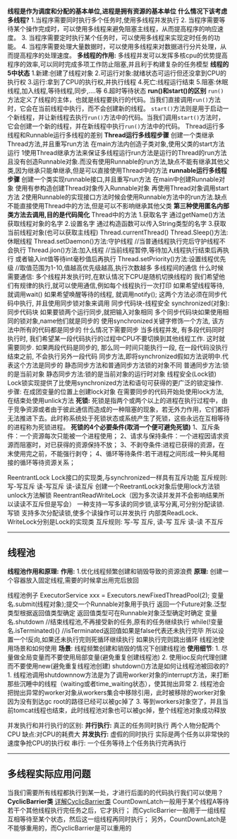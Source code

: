 **线程是作为调度和分配的基本单位,进程是拥有资源的基本单位**
**什么情况下该考虑多线程?**
	1.当程序需要同时执行多个任务时,使用多线程并发执行
	2. 当程序需要等待某个操作完成时，可以使用多线程来避免阻塞主线程，从而提高程序的响应速度。
	3. 当程序需要定时执行某个任务时，可以使用多线程来实现定时任务的功能。
	4. 当程序需要处理大量数据时，可以使用多线程来对数据进行分片处理，从而提高程序的处理速度。
**多线程的作用:**
	多线程并发可以发挥多核cpu的优势提高程序的效率,可以同时完成多项工作防止阻塞,并且利于构建复杂的任务模型
**线程的5中状态**
	1.新建:创建了线程对象
	2.可运行对象:就绪状态可运行但还没拿到CPU的执行权
	3.运行:拿到了CPU的执行权,并执行线程
	4.死亡:线程运行结束
	5.阻塞:休眠线程,加入线程,等待线程,同步,....等
	6.超时等待状态
**run()和start()的区别**
	`run()`方法定义了线程的主体，也就是线程要执行的代码。当我们直接调用`run()`方法时，它会在当前线程中执行，而不会创建新的线程。
	`start()`方法则是用于启动一个新线程，并让新线程去执行`run()`方法中的代码。当我们调用`start()`方法时，它会创建一个新的线程，并在新线程中执行`run()`方法中的代码。
Thread运行多线程和Runnable运行多线程的差别
	**Thread运行多线程步骤**
	创建一个类继承Thread方法,并且重写run方法
	在main方法内创造子类对象,使用父类的start方法运行
	1使用Thread继承方法来保证多线程运行run方法是运行的Thread的run方法且没有创造Runnable对象.而没有使用Runnable的run方法,缺点不能有继承其他父类,因为继承只能单继承,但是可以直接使用Thread中的方法
	**runnable运行多线程步骤**
	创建一个类实现runnable接口,并且重写run方法
	在main中创建Runnable对象
	使用有参构造创建Thread对象传入Runnable对象
	再使用Thread对象调用start方法
	2使用Runnable的实现接口方法时候会使用Runnable方法中的run方法.缺点不能直接使用Thread中的方法,但是可以不影响继承其他父类
	**第三种使用匿名内部类方法去调用,目的是代码简化**
Thread中的方法
	1.获取名字
	通过getName()方法获取线程对象的名字
	2.设置名字
	通过构造函数可以传入String类型的名字
	3.获取当前线程对象(也可以获取主线程)
	Thread.currentThread()
	Thread.Sleep()方法:休眠线程
	Thread.setDaemon()方法:守护线程
	//当普通线程执行完后守护线程不会执行
	Thread.jion()方法:加入线程
	//当前线程暂停,等待加入线程执行结束后再执行
	或者输入int值等待int毫秒值后再执行
	Thread.setPriority()方法:设置线程优先级
	//取值范围为1-10,值越高优先级越高,执行次数越多
多线程间的通信
	什么时候需要通信:
	多个线程并发执行时,在默认情况下CPU是随机切换线程的
	我们希望他们有规律的执行,就可以使用通信,例如每个线程执行一次打印
	如果希望线程等待, 就调用wait()
	如果希望唤醒等待的线程, 就调用notify();
	这两个方法必须在同步代码中执行, 并且使用同步锁对象来调用
同步代码块-线程安全
	synchronized(对象):同步代码块
	如果要锁两个运行同步,就把输入对象相同
	多个同步代码块如果使用相同的锁对象,name他们就是同步的
	使用synchronized关键字修饰一个方法, 该方法中所有的代码都是同步的
	什么情况下需要同步
	当多线程并发, 有多段代码同时执行时, 我们希望某一段代码执行的过程中CPU不要切换到其他线程工作. 这时就需要同步.
	如果两段代码是同步的, 那么同一时间只能执行一段, 在一段代码没执行结束之前, 不会执行另外一段代码
	同步方法,即将synchronized假如方法说明中.代表这个方法是同步的
	静态同步方法和普通同步方法锁的对象不同
	普通同步方法:锁的是当前对象
	静态同步方法:锁的是当前对象的运行时对象
线程安全(Lock锁)
	Lock锁实现提供了比使用synchronized方法和语句可获得的更广泛的锁定操作.
	步骤:
	在成团变量的位置上创建lock对象
	在需要同步的代码开始处使用lock方法,在结束处使用unlick方法
**死锁:**
	死锁是指两个或两个以上的进程在执行过程中，由于竞争资源或者由于彼此通信而造成的一种阻塞的现象，若无外力作用，它们都将无法推进下去。此时称系统处于死锁状态或系统产生了死锁，这些永远在互相等待的进程称为死锁进程。
**死锁的4个必要条件(取消一个便可避免死锁)**
	1、互斥条件：一个资源每次只能被一个进程使用；
	2、请求与保持条件：一个进程因请求资源而阻塞时，对已获得的资源保持不放；
	3、不剥夺条件:进程已获得的资源，在末使用完之前，不能强行剥夺；
	4、循环等待条件:若干进程之间形成一种头尾相接的循环等待资源关系；


ReentrantLock
	Lock接口的实现类,与synchronized一样具有互斥功能
	互斥规则:
	写-写互斥
	读-写互斥
	读-读互斥
	创建一个ReetrantLock对象后使用lock方法锁
	unlock方法解锁
ReentrantReadWriteLock（因为多次读并发并不会影响结果所以读读不互斥但是写会）
	一种支持一写多读的同步锁,读写分离,可分别分配读锁.写锁
	支持多次分配读锁,使多个读操作可以并发执行
	内部类ReadLock、WriteLock分别是Lock的实现类
	互斥规则:
	写-写 互斥,
	读-写 互斥
	读-读 不互斥

---
## 线程池
**线程池作用和原理:**
	**作用:**
	1.优化线程频繁创建和销毁导致的资源浪费
	**原理:**
	创建一个容器放入固定线程,需要的时候拿出用完后放回

线程池例子
	ExecutorService xxx = Executors.newFixedThreadPool(2);
	变量名.submit(线程对象);提交一个Runnable对象用于执行
	返回一个Future对象.泛型类型根据返回值类型确定
	返回值类型可在Runnable对象泛型确定时确定
	变量名.shutdown
	//结束线程池,不再接受新的任务,原有的任务继续执行
	while(!变量名.isTerminated){}
	//isTerminated返回值如果是false代表还未执行完毕
	所以设置一个!反向,如果还未执行完则死循环继续执行
	如果执行完则跳出循环
线程池使用场景和如何使用
	**场景**:
	线程频繁创建和销毁的情况下创建线程池
	**使用细节**:
	1. 尽量做全局变量而不要使用局部变量(避免重复创建线程池)
	2. 使用ioc反向代理创建而不要使用new(避免重复线程池创建)
shutdown()方法是如何让线程池被回收的?
	1. 线程池调用shutdownnow方法是为了调用worker对象的interrupt方法，来打断那些沉睡中的线程（waiting或者time_waiting状态），使其抛出异常
	2. 线程池会把抛出异常的worker对象从workers集合中移除引用，此时被移除的worker对象因为没有到达gc root的路径已经可以被gc掉了
	3. 等到workers对象空了，并且当前tomcat线程也结束，此时线程池对象也可以被gc掉，整个线程池对象成功释放

并发执行和并行执行的区别:
	**并行执行:**
	真正的任务同时执行
	两个人物分配两个CPU
	缺点:对CPU的耗费大
	**并发执行:**
	虚假的同时执行
	实际是两个任务以非常快的速度争抢CPU的执行权
	串行:
	一个任务等待上个任务执行完再执行


---
## 多线程实际应用问题
当我们需要所有线程都执行到某一处，才进行后面的的代码执行我们可以使用？
	**CyclicBarrier类**    [详解CyclicBarrier类](https://blog.csdn.net/ThinkWon/article/details/102556958)
	CountDownLatch一般用于某个线程A等待若干个其他线程执行完任务之后，它才执行； 而CyclicBarrier一般用于一组线程互相等待至某个状态，然后这一组线程再同时执行； 另外，CountDownLatch是不能够重用的，而CyclicBarrier是可以重用的
